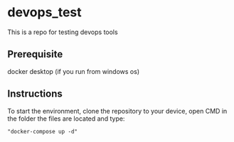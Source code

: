 # devops_test
  This is a repo for testing devops tools

## Prerequisite 
  docker desktop (if you run from windows os)

## Instructions 
  To start the environment, 
  clone the repository to your device, open CMD in the folder the files are located and type:
```
"docker-compose up -d"
```
